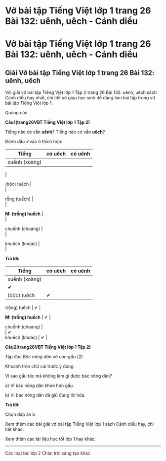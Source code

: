 # Vở bài tập Tiếng Việt lớp 1 trang 26 Bài 132: uênh, uêch - Cánh diều

# Vở bài tập Tiếng Việt lớp 1 trang 26 Bài 132: uênh, uêch - Cánh diều

## Giải Vở bài tập Tiếng Việt lớp 1 trang 26 Bài 132: uênh, uêch

Với giải vở bài tập Tiếng Việt lớp 1 Tập 2 trang 26 Bài 132: uênh, uêch sách Cánh diều hay nhất, chi tiết sẽ giúp học sinh dễ dàng làm bài tập trong vở bài tập Tiếng Việt lớp 1.

Quảng cáo

**Câu****1****(trang****26****VBT Tiếng Việt lớp 1 Tập 2)**

Tiếng nào có vần **uênh**? Tiếng nào có vần **uêch**?

Đánh dấu ✔vào ô thích hợp:

**Tiếng** |  **có uêch** |  **có uênh**  
---|---|---  
xuềnh (xoàng) |    
|    
  
(bộc) tuệch |    
|    
  
rỗng (tuếch) |    
|    
  
**M: (trống) huếch** |    
|    
  
chuếnh (choáng) |    
|    
  
khuếch (khoác) |    
|    
  
  
**Trả lời:**

**Tiếng** |  **có uêch** |  **có uênh**  
---|---|---  
xuềnh (xoàng) |    
|  ✔  
(bộc) tuệch |  ✔ |    
  
(rỗng) tuếch |  ✔ |    
  
**M: (trống) huếch** |  ✔ |    
  
chuếnh (choáng) |    
|  ✔  
khuếch (khoác) |  ✔ |    
  
  
**Câu****2****(trang****26****VBT Tiếng Việt lớp 1 Tập 2)**

Tập đọc _Bác nông dân và con gấu (2)_

Khoanh tròn chữ cái trước ý đúng:

Vì sao gấu tức mà không làm gì được bác nông dân?

a) Vì bác nông dân khỏe hơn gấu.

b) Vì bác nông dân đã giữ đúng lời hứa.

**Trả lời:**

Chọn đáp án b

Xem thêm các bài giải vở bài tập Tiếng Việt lớp 1 sách Cánh diều hay, chi tiết khác:

Xem thêm các tài liệu học tốt lớp 1 hay khác:

* * *

Các loạt bài lớp 2 Chân trời sáng tạo khác
